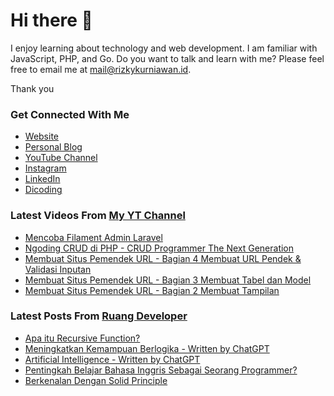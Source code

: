 # Hi there 👋

I enjoy learning about technology and web development. I am familiar with JavaScript, PHP, and Go. Do you want to talk and learn with me? Please feel free to email me at mail@rizkykurniawan.id.

Thank you

### Get Connected With Me
- [Website](https://www.rizkykurniawan.id)
- [Personal Blog](https://kykurniawan.com)
- [YouTube Channel](https://www.youtube.com/kykurniawan)
- [Instagram](https://instagram.com/qwertykurniawan)
- [LinkedIn](https://www.linkedin.com/in/kykurniawan/)
- [Dicoding](https://www.dicoding.com/users/rizkykurniawan)

### Latest Videos From [My YT Channel](https://www.youtube.com/kykurniawan)
<!-- YOUTUBE:START -->
- [Mencoba Filament Admin Laravel](https://www.youtube.com/watch?v=I2gtdn-S9h8)
- [Ngoding CRUD di PHP -  CRUD Programmer The Next Generation](https://www.youtube.com/watch?v=vr0OO-IQ4w4)
- [Membuat Situs Pemendek URL - Bagian 4 Membuat URL Pendek &amp; Validasi Inputan](https://www.youtube.com/watch?v=zmLwSpuMzKY)
- [Membuat Situs Pemendek URL - Bagian 3 Membuat Tabel dan Model](https://www.youtube.com/watch?v=YPmMm17XQDc)
- [Membuat Situs Pemendek URL - Bagian 2 Membuat Tampilan](https://www.youtube.com/watch?v=fW2CVksow9k)
<!-- YOUTUBE:END -->

### Latest Posts From [Ruang Developer](https://www.ruangdeveloper.com)
<!-- RUANGDEVELOPER:START -->
- [Apa itu Recursive Function?](https://blog.ruangdeveloper.com/recursive-function/)
- [Meningkatkan Kemampuan Berlogika - Written by ChatGPT](https://blog.ruangdeveloper.com/meningkatkan-kemampuan-berlogika/)
- [Artificial Intelligence - Written by ChatGPT](https://blog.ruangdeveloper.com/postingan-ini-ditulis-oleh-chatgpt/)
- [Pentingkah Belajar Bahasa Inggris Sebagai Seorang Programmer?](https://blog.ruangdeveloper.com/pentingkah-belajar-bahasa-inggris-sebagai-seorang-programmer/)
- [Berkenalan Dengan Solid Principle](https://blog.ruangdeveloper.com/berkenalan-dengan-solid-principle/)
<!-- RUANGDEVELOPER:END -->

